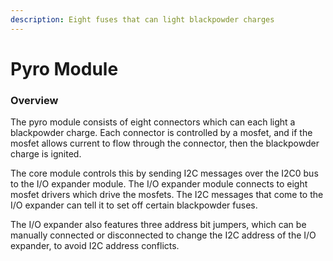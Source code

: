 ```yaml
---
description: Eight fuses that can light blackpowder charges
---
```


# Pyro Module

### Overview

The pyro module consists of eight connectors which can each light a blackpowder charge. Each connector is controlled by a mosfet, and if the mosfet allows current to flow through the connector, then the blackpowder charge is ignited.&#x20;

The core module controls this by sending I2C messages over the I2C0 bus to the I/O expander module. The I/O expander module connects to eight mosfet drivers which drive the mosfets. The I2C messages that come to the I/O expander can tell it to set off certain blackpowder fuses.&#x20;

The I/O expander also features three address bit jumpers, which can be manually connected or disconnected to change the I2C address of the I/O expander, to avoid I2C address conflicts.
